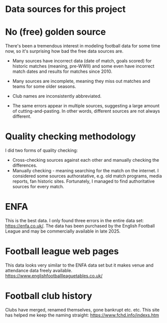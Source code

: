 # Data sources for this project

# No (free) golden source

There's been a tremendous interest in modeling football data for some time now, so it's surprising how bad the free data sources are. 

* Many sources have incorrect data (date of match, goals scored) for historic matches (meaning, pre-WWII) and some even have incorrect match dates and results for matches since 2010.

* Many sources are incomplete, meaning they miss out matches and teams for some older seasons.

* Club names are inconsistently abbreviated.

* The same errors appear in multiple sources, suggesting a large amount of cutting-and-pasting. In other words, different sources are not always different.

# Quality checking methodology

I did two forms of quality checking: 

* Cross-checking sources against each other and manually checking the differences.
* Manually checking - meaning searching for the match on the internet. I considered some sources authoratative, e.g. old match programs, media reports, fan historic sites. Fortunately, I managed to find authoritative sources for every match.

# ENFA

This is the best data. I only found three errors in the entire data set: https://enfa.co.uk/. The data has been purchased by the English Football League and may be commercially available in late 2025.

# Football league web pages

This data looks very similar to the ENFA data set but it makes venue and attendance data freely available. https://www.englishfootballleaguetables.co.uk/

# Football club history

Clubs have merged, renamed themselves, gone bankrupt etc. etc. This site has helped me keep the naming straight: https://www.fchd.info/indexs.htm 
